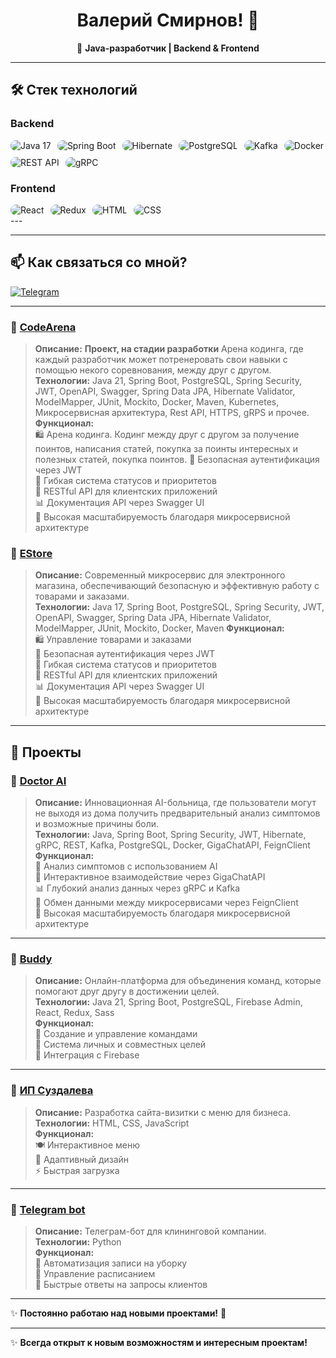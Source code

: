 <h1 align="center">Валерий Смирнов! 👋</h1>

<p align="center">
  🚀 <strong>Java-разработчик | Backend & Frontend</strong>  
</p>

---

## 🛠️ Стек технологий  

### Backend  
<div style="display: flex; flex-wrap: wrap; gap: 10px;">
  <img src="https://img.shields.io/badge/Java-17–21-blue?style=flat&logo=java&logoColor=white" alt="Java 17" style="border-radius: 10px;">
  <img src="https://img.shields.io/badge/Spring%20Boot-3.4-green?style=flat&logo=springboot&logoColor=white" alt="Spring Boot" style="border-radius: 10px;">
  <img src="https://img.shields.io/badge/Hibernate-5.6-59666C?style=flat&logo=hibernate&logoColor=white" alt="Hibernate" style="border-radius: 10px;">
  <img src="https://img.shields.io/badge/PostgreSQL-14-336791?style=flat&logo=postgresql&logoColor=white" alt="PostgreSQL" style="border-radius: 10px;">
  <img src="https://img.shields.io/badge/Kafka-2.8-231F20?style=flat&logo=apachekafka&logoColor=white" alt="Kafka" style="border-radius: 10px;">
  <img src="https://img.shields.io/badge/Docker-20-2496ED?style=flat&logo=docker&logoColor=white" alt="Docker" style="border-radius: 10px;">
  <img src="https://img.shields.io/badge/REST-API-25D366?style=flat&logo=api&logoColor=white" alt="REST API" style="border-radius: 10px;">
  <img src="https://img.shields.io/badge/gRPC-5F2E7B?style=flat&logo=grpc&logoColor=white" alt="gRPC" style="border-radius: 10px;">
</div>

### Frontend  
<div style="display: flex; flex-wrap: wrap; gap: 10px;">
  <img src="https://img.shields.io/badge/React-17-61DAFB?style=flat&logo=react&logoColor=white" alt="React" style="border-radius: 10px;">
  <img src="https://img.shields.io/badge/Redux-764ABC?style=flat&logo=redux&logoColor=white" alt="Redux" style="border-radius: 10px;">
  <img src="https://img.shields.io/badge/HTML-5-E34F26?style=flat&logo=html5&logoColor=white" alt="HTML" style="border-radius: 10px;">
  <img src="https://img.shields.io/badge/CSS-3-1572B6?style=flat&logo=css3&logoColor=white" alt="CSS" style="border-radius: 10px;">
</div>
---

---

## 📫 Как связаться со мной?  
[![Telegram](https://img.shields.io/badge/Telegram-2CA5E0?style=for-the-badge&logo=telegram&logoColor=white)](https://t.me/ellieene)  
 
---
### 📌 [CodeArena](https://github.com/ellieene/CodeArena)  
> **Описание:** **Проект, на стадии разработки** Арена кодинга, где каждый разработчик может потренеровать свои навыки с помощью некого соревнования, между друг с другом.  
> **Технологии:** Java 21, Spring Boot, PostgreSQL, Spring Security, JWT, OpenAPI, Swagger, Spring Data JPA, Hibernate Validator, ModelMapper, JUnit, Mockito, Docker, Maven, Kubernetes, Микросервисная архитектура, Rest API, HTTPS, gRPS и прочее.
> **Функционал:**  
> 🛍️ Арена кодинга. Кодинг между друг с другом за получение поинтов, написания статей, покупка за поинты интересных и полезных статей, покупка поинтов.
> 🔐 Безопасная аутентификация через JWT <br>
> 📝 Гибкая система статусов и приоритетов <br>
> 🔄 RESTful API для клиентских приложений<br>
> 📊 Документация API через Swagger UI<br>
> 🔹 Высокая масштабируемость благодаря микросервисной архитектуре



### 📌 [EStore](https://github.com/ellieene/EStore)  
> **Описание:** Современный микросервис для электронного магазина, обеспечивающий безопасную и эффективную работу с товарами и заказами.  
> **Технологии:** Java 17, Spring Boot, PostgreSQL, Spring Security, JWT, OpenAPI, Swagger, Spring Data JPA, Hibernate Validator, ModelMapper, JUnit, Mockito, Docker, Maven
> **Функционал:**  
> 🛍️ Управление товарами и заказами  
> 🔐 Безопасная аутентификация через JWT <br>
> 📝 Гибкая система статусов и приоритетов <br>
> 🔄 RESTful API для клиентских приложений<br>
> 📊 Документация API через Swagger UI<br>
> 🔹 Высокая масштабируемость благодаря микросервисной архитектуре


---

## 🚀 Проекты  


### 📌 [Doctor AI](https://github.com/ellieene/DoctorAI)  
> **Описание:** Инновационная AI-больница, где пользователи могут не выходя из дома получить предварительный анализ симптомов и возможные причины боли.  
> **Технологии:** Java, Spring Boot, Spring Security, JWT, Hibernate, gRPC, REST, Kafka, PostgreSQL, Docker, GigaChatAPI, FeignClient  
> **Функционал:**  
> 🏥 Анализ симптомов с использованием AI  
> 🤖 Интерактивное взаимодействие через GigaChatAPI  
> 📊 Глубокий анализ данных через gRPC и Kafka  
> 🔄 Обмен данными между микросервисами через FeignClient  
> 🔹 Высокая масштабируемость благодаря микросервисной архитектуре  

---

### 📌 [Buddy](https://github.com/ellieene/Buddy)  
> **Описание:** Онлайн-платформа для объединения команд, которые помогают друг другу в достижении целей.  
> **Технологии:** Java 21, Spring Boot, PostgreSQL, Firebase Admin, React, Redux, Sass  
> **Функционал:**  
> 🔹 Создание и управление командами  
> 🔹 Система личных и совместных целей  
> 🔹 Интеграция с Firebase  

---

### 📌 [ИП Суздалева](https://github.com/ellieene/Blaze)  
> **Описание:** Разработка сайта-визитки с меню для бизнеса.  
> **Технологии:** HTML, CSS, JavaScript  
> **Функционал:**  
> 🍽️ Интерактивное меню  
> 📱 Адаптивный дизайн  
> ⚡ Быстрая загрузка  

---

### 📌 [Telegram bot](https://github.com/ellieene/switf-clining)  
> **Описание:** Телеграм-бот для клининговой компании.  
> **Технологии:** Python  
> **Функционал:**  
> 🧹 Автоматизация записи на уборку  
> 📅 Управление расписанием  
> 💬 Быстрые ответы на запросы клиентов  

---


✨ **Постоянно работаю над новыми проектами!** 🚀  

---

✨ **Всегда открыт к новым возможностям и интересным проектам!**  
